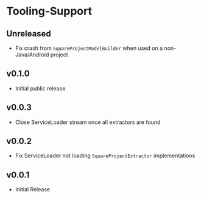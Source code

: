 # Tooling-Support

## Unreleased
- Fix crash from `SquareProjectModelBuilder` when used on a non-Java/Android project 

## v0.1.0
- Initial public release

## v0.0.3
- Close ServiceLoader stream once all extractors are found

## v0.0.2
- Fix ServiceLoader not loading `SquareProjectExtractor` implementations

## v0.0.1
- Initial Release
